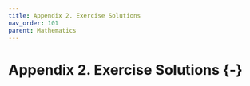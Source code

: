 ```yaml
---
title: Appendix 2. Exercise Solutions
nav_order: 101
parent: Mathematics
---
```

# Appendix 2. Exercise Solutions {-}
